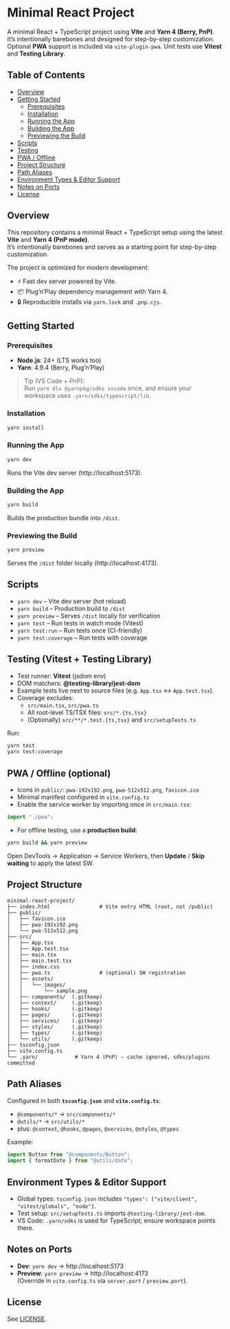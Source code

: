 # Minimal React Project

A minimal React + TypeScript project using **Vite** and **Yarn 4 (Berry, PnP)**. It’s intentionally barebones and designed for step-by-step customization. Optional **PWA** support is included via `vite-plugin-pwa`. Unit tests use **Vitest** and **Testing Library**.

## Table of Contents

- [Overview](#overview)
- [Getting Started](#getting-started)
  - [Prerequisites](#prerequisites)
  - [Installation](#installation)
  - [Running the App](#running-the-app)
  - [Building the App](#building-the-app)
  - [Previewing the Build](#previewing-the-build)
- [Scripts](#scripts)
- [Testing](#testing-vitest--testing-library)
- [PWA / Offline](#pwa--offline-optional)
- [Project Structure](#project-structure)
- [Path Aliases](#path-aliases)
- [Environment Types & Editor Support](#environment-types--editor-support)
- [Notes on Ports](#notes-on-ports)
- [License](#license)

## Overview

This repository contains a minimal React + TypeScript setup using the latest **Vite** and **Yarn 4 (PnP mode)**.  
It’s intentionally barebones and serves as a starting point for step-by-step customization.

The project is optimized for modern development:

- ⚡ Fast dev server powered by Vite.
- 📦 Plug’n’Play dependency management with Yarn 4.
- 🔒 Reproducible installs via `yarn.lock` and `.pnp.cjs`.

## Getting Started

### Prerequisites

- **Node.js**: 24+ (LTS works too)
- **Yarn**: 4.9.4 (Berry, Plug’n’Play)

> Tip (VS Code + PnP):  
> Run `yarn dlx @yarnpkg/sdks vscode` once, and ensure your workspace uses `.yarn/sdks/typescript/lib`.

### Installation

```bash
yarn install
```

### Running the App

```bash
yarn dev
```

Runs the Vite dev server (http://localhost:5173).

### Building the App

```bash
yarn build
```

Builds the production bundle into `/dist`.

### Previewing the Build

```bash
yarn preview
```

Serves the `/dist` folder locally (http://localhost:4173).

## Scripts

- `yarn dev` – Vite dev server (hot reload)
- `yarn build` – Production build to `/dist`
- `yarn preview` – Serves `/dist` locally for verification
- `yarn test` – Run tests in watch mode (Vitest)
- `yarn test:run` – Run tests once (CI-friendly)
- `yarn test:coverage` – Run tests with coverage

## Testing (Vitest + Testing Library)

- Test runner: **Vitest** (jsdom env)
- DOM matchers: **@testing-library/jest-dom**
- Example tests live next to source files (e.g. `App.tsx` ↔ `App.test.tsx`).
- Coverage excludes:
  - `src/main.tsx`, `src/pwa.ts`
  - All root-level TS/TSX files: `src/*.{ts,tsx}`
  - (Optionally) `src/**/*.test.{ts,tsx}` and `src/setupTests.ts`

Run:

```bash
yarn test
yarn test:coverage
```

## PWA / Offline (optional)

- Icons in `public/`: `pwa-192x192.png`, `pwa-512x512.png`, `favicon.ico`
- Minimal manifest configured in `vite.config.ts`
- Enable the service worker by importing once in `src/main.tsx`:

```ts
import "./pwa";
```

- For offline testing, use a **production build**:

```bash
yarn build && yarn preview
```

Open DevTools → Application → Service Workers, then **Update** / **Skip waiting** to apply the latest SW.

## Project Structure

```
minimal-react-project/
├── index.html                # Vite entry HTML (root, not /public)
├── public/
│   ├── favicon.ico
│   ├── pwa-192x192.png
│   └── pwa-512x512.png
├── src/
│   ├── App.tsx
│   ├── App.test.tsx
│   ├── main.tsx
│   ├── main.test.tsx
│   ├── index.css
│   ├── pwa.ts                # (optional) SW registration
│   ├── assets/
│   │   └── images/
│   │       └── sample.png
│   ├── components/  (.gitkeep)
│   ├── context/     (.gitkeep)
│   ├── hooks/       (.gitkeep)
│   ├── pages/       (.gitkeep)
│   ├── services/    (.gitkeep)
│   ├── styles/      (.gitkeep)
│   ├── types/       (.gitkeep)
│   └── utils/       (.gitkeep)
├── tsconfig.json
├── vite.config.ts
└── .yarn/            # Yarn 4 (PnP) – cache ignored, sdks/plugins committed
```

## Path Aliases

Configured in both **`tsconfig.json`** and **`vite.config.ts`**:

- `@components/*` → `src/components/*`
- `@utils/*` → `src/utils/*`
- plus: `@context`, `@hooks`, `@pages`, `@services`, `@styles`, `@types`

Example:

```ts
import Button from "@components/Button";
import { formatDate } from "@utils/date";
```

## Environment Types & Editor Support

- Global types: `tsconfig.json` includes `"types": ["vite/client", "vitest/globals", "node"]`.
- Test setup: `src/setupTests.ts` imports `@testing-library/jest-dom`.
- VS Code: `.yarn/sdks` is used for TypeScript; ensure workspace points there.

## Notes on Ports

- **Dev**: `yarn dev` → http://localhost:5173
- **Preview**: `yarn preview` → http://localhost:4173  
  (Override in `vite.config.ts` via `server.port` / `preview.port`).

## License

See [LICENSE](./LICENSE).
